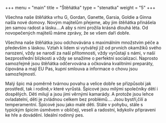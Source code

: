 +++
menu = "main"
title = "Štěňátka"
type = "stenatka"
weight = "5"
+++

Všechna naše štěňátka vrhu G, Gordan, Ganette, Garsia, Goldie a Ginna našla nové domovy. Novým majitelům přejeme, aby jim štěňátka přinášela jen samou radost a lásku....A aby s nimi prožila krásná dlouhá léta. Od novopečených majitelů máme zprávy, že se všem daří dobře.

Všechna naše štěňátka jsou odchovávána s maximálním množstvím péče a především s láskou. Vztah k lidem si vytvářejí již od prvních okamžiků svého narození, vždy se narodí za naší přítomnosti, vždy vyrůstají s námi, v naší bezprostřední blízkosti a vždy se snažíme o perfektní socializaci. Naprosto samozřejmě jsou štěňátka odčervována a očkována kvalitními preparáty, čipována a mají EU Pas, kupní smlouva a informace o chovu jsou samozřejmostí.

Malý špic má poměrně tvárnou povahu a velice dobře se přizpůsobí jak prostředí, tak i rodině,v které vyrůstá. Špicové jsou milými společníky dětí i dospělých. Děti milují a jsou jimi věrnými kamarády. A protože jsou lehce ovladatelní, děti je zvládnou celkem bez problémů.... Jsou bystří,čilí a temperamentní. Špicové jsou jako malé děti. Stále v pohybu, stále s typickým špicím úsměvem v obličeji, veselí a radostní, kdykoliv připraveni ke hře a dovádění. Ideální rodinný pes.
